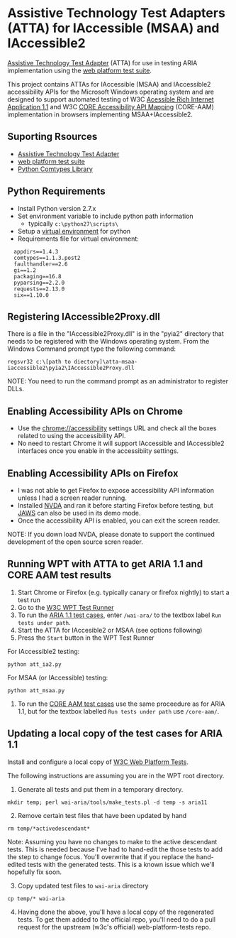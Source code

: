 # Assistive Technology Test Adapters (ATTA) for IAccessible (MSAA) and IAccessible2
[Assistive Technology Test Adapter](https://spec-ops.github.io/atta-api/index.html) (ATTA) for use in testing ARIA implementation using the [web platform test suite](http://w3c-test.org/tools/runner/index.html).  

This project contains ATTAs for IAccessible (MSAA) and IAccessible2 accessibility APIs for the Microsoft Windows operating system and are designed to support automated testing of W3C [Acessible Rich Internet Application 1.1](https://www.w3.org/TR/wai-aria-1.1/) and W3C [CORE Accessibility API Mapping](https://www.w3.org/TR/core-aam-1.1/) (CORE-AAM) implementation in browsers implementing MSAA+IAccessible2.   

## Suporting Rsources
* [Assistive Technology Test Adapter](https://spec-ops.github.io/atta-api/index.html)
* [web platform test suite](http://w3c-test.org/tools/runner/index.html)
* [Python Comtypes Library](https://pypi.org/project/comtypes/)



## Python Requirements

* Install Python version 2.7.x
* Set environment variable to include python path information
  * typically `c:\python27\scripts\`
* Setup a [virtual environment](http://docs.python-guide.org/en/latest/dev/virtualenvs/) for python
* Requirements file for virtual environment:

```
  appdirs==1.4.3
  comtypes==1.1.3.post2
  faulthandler==2.6
  gi==1.2
  packaging==16.8
  pyparsing==2.2.0
  requests==2.13.0
  six==1.10.0
```

## Registering IAccessible2Proxy.dll

There is a file in the "IAccessible2Proxy.dll" is in the "pyia2" directory that needs to be registered with the Windows operating system.
From the Windows Command prompt type the following command:

```
regsvr32 c:\[path to diectory]\atta-msaa-iaccessible2\pyia2\IAccessible2Proxy.dll
```

NOTE: You need to run the command prompt as an administrator to register DLLs.

## Enabling Accessibility APIs on Chrome

* Use the [chrome://accessibility](chrome://accessibility) settings URL and check all the boxes related to using the accessibility API.
* No need to restart Chrome it will support IAccessible and IAccessible2 interfaces once you enable in the accessibiity settings.

## Enabling Accessibility APIs on Firefox

* I was not able to get Firefox to expose accessibility API information unless I had a screen reader running.
* Installed [NVDA](https://www.nvaccess.org/download/) and ran it before starting Firefox before testing, but [JAWS](https://www.freedomscientific.com/Downloads/JAWS) can also be used in its demo mode.  
* Once the accessibility API is enabled, you can exit the screen reader.

NOTE: If you down load NVDA, please donate to support the continued development of the open source scren reader.

## Running WPT with ATTA to get ARIA 1.1 and CORE AAM test results

1. Start Chrome or Firefox (e.g. typically canary or firefox nightly) to start a test run
1. Go to the [W3C WPT Test Runner](http://w3c-test.org/tools/runner/index.html )
1. To run the [ARIA 1.1 test cases](https://www.w3.org/wiki/ARIA_1.1_Testable_Statements), enter  ```/wai-ara/``` to the textbox label ```Run tests under path```.
1. Start the ATTA for IAccesible2 or MSAA (see options following)
1. Press the ```Start``` button in the WPT Test Runner

For IAccessible2 testing:

```
python att_ia2.py
```

For MSAA (or IAccessible) testing:

```
python att_msaa.py
```
1. To run the [CORE AAM test cases](https://www.w3.org/wiki/Core_AAM_1.1_Testable_Statements) use the same proceedure as for ARIA 1.1, but for the textbox labelled ```Run tests under path``` use ```/core-aam/```.


## Updating a local copy of the test cases for ARIA 1.1

Install and configure a local copy of [W3C Web Platform Tests](https://github.com/w3c/web-platform-tests).

The following instructions are assuming you are in the WPT root directory.

1. Generate all tests and put them in a temporary directory.

```
mkdir temp; perl wai-aria/tools/make_tests.pl -d temp -s aria11
```   

2. Remove certain test files that have been updated by hand

```
rm temp/*activedescendant*
```

Note: Assuming you have no changes to make to the active descendant tests.
   This is needed because I've had to hand-edit the those tests to add
   the step to change focus. You'll overwrite that if you replace the
   hand-edited tests with the generated tests. This is a known issue
   which we'll hopefully fix soon.

3. Copy updated test files to ```wai-aria``` directory 

```
cp temp/* wai-aria
```

4. Having done the above, you'll have a local copy of the regenerated tests. To get them added to the official repo, you'll need to do a pull request for the upstream (w3c's official) web-platform-tests repo.



